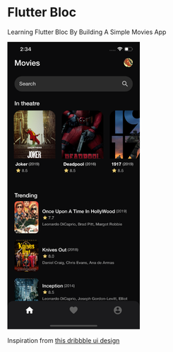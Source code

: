 # Flutter Bloc

Learning Flutter Bloc By Building A Simple Movies App

<img src="art/screenshot.png" width="300"/>

Inspiration from [this dribbble ui design](https://dribbble.com/shots/11105232-Movie-App-UI/attachments/2704740?mode=media)
